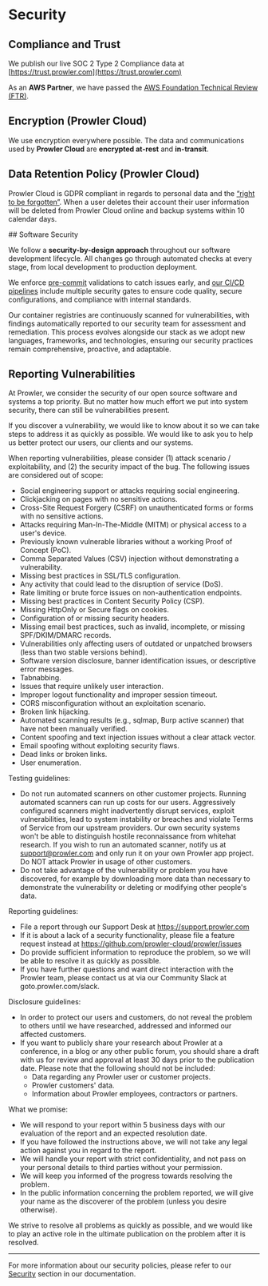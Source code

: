 # Security

## Compliance and Trust
We publish our live SOC 2 Type 2 Compliance data at [https://trust.prowler.com](https://trust.prowler.com)

As an **AWS Partner**, we have passed the [AWS Foundation Technical Review (FTR)](https://aws.amazon.com/partners/foundational-technical-review/).


## Encryption (Prowler Cloud)

We use encryption everywhere possible. The data and communications used by **Prowler Cloud** are **encrypted at-rest** and **in-transit**.

## Data Retention Policy (Prowler Cloud)

Prowler Cloud is GDPR compliant in regards to personal data and the [“right to be forgotten”](https://gdpr-info.eu/art-17-gdpr/). When a user deletes their account their user information will be deleted from Prowler Cloud online and backup systems within 10 calendar days.

## Software Security

We follow a **security-by-design approach** throughout our software development lifecycle. All changes go through automated checks at every stage, from local development to production deployment.

We enforce [pre-commit](https://github.com/prowler-cloud/prowler/blob/master/.pre-commit-config.yaml) validations to catch issues early, and [our CI/CD pipelines](https://github.com/prowler-cloud/prowler/tree/master/.github) include multiple security gates to ensure code quality, secure configurations, and compliance with internal standards.

Our container registries are continuously scanned for vulnerabilities, with findings automatically reported to our security team for assessment and remediation. This process evolves alongside our stack as we adopt new languages, frameworks, and technologies, ensuring our security practices remain comprehensive, proactive, and adaptable.

## Reporting Vulnerabilities

At Prowler, we consider the security of our open source software and systems a top priority. But no matter how much effort we put into system security, there can still be vulnerabilities present.

If you discover a vulnerability, we would like to know about it so we can take steps to address it as quickly as possible. We would like to ask you to help us better protect our users, our clients and our systems.

When reporting vulnerabilities, please consider (1) attack scenario / exploitability, and (2) the security impact of the bug. The following issues are considered out of scope:

- Social engineering support or attacks requiring social engineering.
- Clickjacking on pages with no sensitive actions.
- Cross-Site Request Forgery (CSRF) on unauthenticated forms or forms with no sensitive actions.
- Attacks requiring Man-In-The-Middle (MITM) or physical access to a user's device.
- Previously known vulnerable libraries without a working Proof of Concept (PoC).
- Comma Separated Values (CSV) injection without demonstrating a vulnerability.
- Missing best practices in SSL/TLS configuration.
- Any activity that could lead to the disruption of service (DoS).
- Rate limiting or brute force issues on non-authentication endpoints.
- Missing best practices in Content Security Policy (CSP).
- Missing HttpOnly or Secure flags on cookies.
- Configuration of or missing security headers.
- Missing email best practices, such as invalid, incomplete, or missing SPF/DKIM/DMARC records.
- Vulnerabilities only affecting users of outdated or unpatched browsers (less than two stable versions behind).
- Software version disclosure, banner identification issues, or descriptive error messages.
- Tabnabbing.
- Issues that require unlikely user interaction.
- Improper logout functionality and improper session timeout.
- CORS misconfiguration without an exploitation scenario.
- Broken link hijacking.
- Automated scanning results (e.g., sqlmap, Burp active scanner) that have not been manually verified.
- Content spoofing and text injection issues without a clear attack vector.
- Email spoofing without exploiting security flaws.
- Dead links or broken links.
- User enumeration.

Testing guidelines:

- Do not run automated scanners on other customer projects. Running automated scanners can run up costs for our users. Aggressively configured scanners might inadvertently disrupt services, exploit vulnerabilities, lead to system instability or breaches and violate Terms of Service from our upstream providers. Our own security systems won't be able to distinguish hostile reconnaissance from whitehat research. If you wish to run an automated scanner, notify us at support@prowler.com and only run it on your own Prowler app project. Do NOT attack Prowler in usage of other customers.
- Do not take advantage of the vulnerability or problem you have discovered, for example by downloading more data than necessary to demonstrate the vulnerability or deleting or modifying other people's data.

Reporting guidelines:

- File a report through our Support Desk at https://support.prowler.com
- If it is about a lack of a security functionality, please file a feature request instead at https://github.com/prowler-cloud/prowler/issues
- Do provide sufficient information to reproduce the problem, so we will be able to resolve it as quickly as possible.
- If you have further questions and want direct interaction with the Prowler team, please contact us at via our Community Slack at goto.prowler.com/slack.

Disclosure guidelines:

- In order to protect our users and customers, do not reveal the problem to others until we have researched, addressed and informed our affected customers.
- If you want to publicly share your research about Prowler at a conference, in a blog or any other public forum, you should share a draft with us for review and approval at least 30 days prior to the publication date. Please note that the following should not be included:
    - Data regarding any Prowler user or customer projects.
    - Prowler customers' data.
    - Information about Prowler employees, contractors or partners.

What we promise:

- We will respond to your report within 5 business days with our evaluation of the report and an expected resolution date.
- If you have followed the instructions above, we will not take any legal action against you in regard to the report.
- We will handle your report with strict confidentiality, and not pass on your personal details to third parties without your permission.
- We will keep you informed of the progress towards resolving the problem.
- In the public information concerning the problem reported, we will give your name as the discoverer of the problem (unless you desire otherwise).

We strive to resolve all problems as quickly as possible, and we would like to play an active role in the ultimate publication on the problem after it is resolved.

---

For more information about our security policies, please refer to our [Security](https://docs.prowler.com/security) section in our documentation.